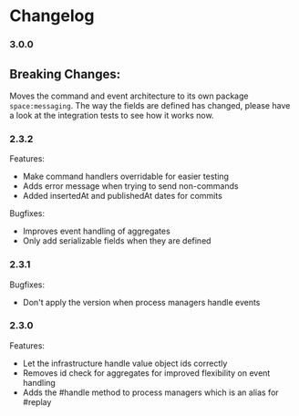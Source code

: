 Changelog
=========

### 3.0.0

Breaking Changes:
-----------------
Moves the command and event architecture to its own package `space:messaging`.
The way the fields are defined has changed, please have a look at the integration
tests to see how it works now.

### 2.3.2
Features:
  * Make command handlers overridable for easier testing
  * Adds error message when trying to send non-commands
  * Added insertedAt and publishedAt dates for commits

Bugfixes:
  * Improves event handling of aggregates
  * Only add serializable fields when they are defined

### 2.3.1
Bugfixes:
  * Don't apply the version when process managers handle events

### 2.3.0
Features:
  * Let the infrastructure handle value object ids correctly
  * Removes id check for aggregates for improved flexibility on event handling
  * Adds the #handle method to process managers which is an alias for #replay
